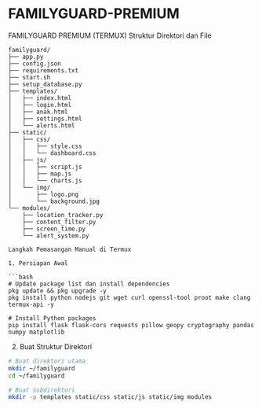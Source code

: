 # FAMILYGUARD-PREMIUM
FAMILYGUARD PREMIUM (TERMUX)
Struktur Direktori dan File

```
familyguard/
├── app.py
├── config.json
├── requirements.txt
├── start.sh
├── setup_database.py
├── templates/
│   ├── index.html
│   ├── login.html
│   ├── anak.html
│   ├── settings.html
│   └── alerts.html
├── static/
│   ├── css/
│   │   ├── style.css
│   │   └── dashboard.css
│   ├── js/
│   │   ├── script.js
│   │   ├── map.js
│   │   └── charts.js
│   └── img/
│       ├── logo.png
│       └── background.jpg
└── modules/
    ├── location_tracker.py
    ├── content_filter.py
    ├── screen_time.py
    └── alert_system.py

Langkah Pemasangan Manual di Termux

1. Persiapan Awal

```bash
# Update package list dan install dependencies
pkg update && pkg upgrade -y
pkg install python nodejs git wget curl openssl-tool proot make clang termux-api -y

# Install Python packages
pip install flask flask-cors requests pillow geopy cryptography pandas numpy matplotlib
```

2. Buat Struktur Direktori

```bash
# Buat direktori utama
mkdir ~/familyguard
cd ~/familyguard

# Buat subdirektori
mkdir -p templates static/css static/js static/img modules
```
